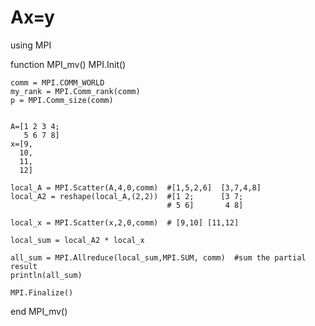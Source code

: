 # Ax=y
using MPI

function MPI_mv()
    MPI.Init()

    comm = MPI.COMM_WORLD
    my_rank = MPI.Comm_rank(comm)      
    p = MPI.Comm_size(comm)            

    
    A=[1 2 3 4;
       5 6 7 8]
    x=[9,
      10,
      11,
      12]

    local_A = MPI.Scatter(A,4,0,comm)  #[1,5,2,6]  [3,7,4,8]
    local_A2 = reshape(local_A,(2,2))  #[1 2;      [3 7;
                                       # 5 6]       4 8]

    local_x = MPI.Scatter(x,2,0,comm)  # [9,10] [11,12]

    local_sum = local_A2 * local_x

    all_sum = MPI.Allreduce(local_sum,MPI.SUM, comm)  #sum the partial result
    println(all_sum)

    MPI.Finalize()
end
MPI_mv()
